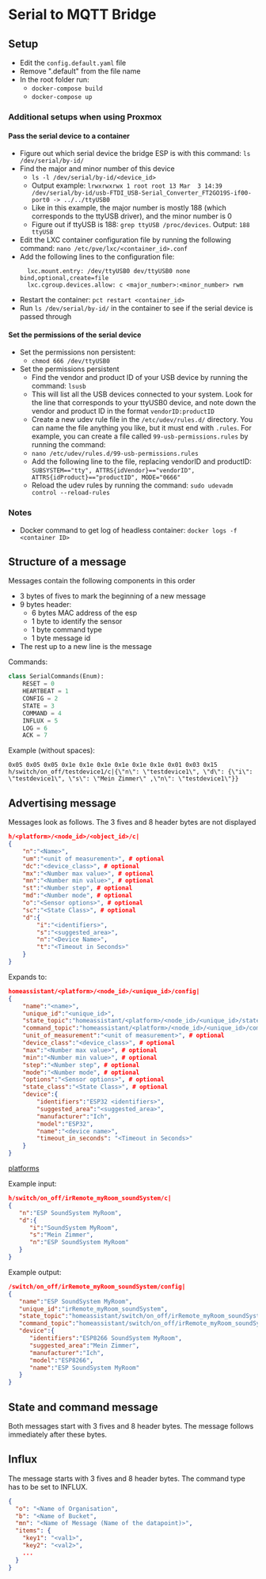 # Serial to MQTT Bridge

## Setup
- Edit the `config.default.yaml` file
- Remove ".default" from the file name
- In the root folder run:
  - `docker-compose build`
  - `docker-compose up`

### Additional setups when using Proxmox

#### Pass the serial device to a container

- Figure out which serial device the bridge ESP is with this command: `ls /dev/serial/by-id/`
- Find the major and minor number of this device
  - `ls -l /dev/serial/by-id/<device_id>`
  - Output example: `lrwxrwxrwx 1 root root 13 Mar  3 14:39 /dev/serial/by-id/usb-FTDI_USB-Serial_Converter_FT2GO19S-if00-port0 -> ../../ttyUSB0`
  - Like in this example, the major number is mostly 188 (which corresponds to the ttyUSB driver), and the minor number is 0
  - Figure out if ttyUSB is 188: `grep ttyUSB /proc/devices`. Output: `188 ttyUSB`
- Edit the LXC container configuration file by running the following command: `nano /etc/pve/lxc/<container_id>.conf`
- Add the following lines to the configuration file: 
  ```shell
    lxc.mount.entry: /dev/ttyUSB0 dev/ttyUSB0 none bind,optional,create=file
    lxc.cgroup.devices.allow: c <major_number>:<minor_number> rwm
  ```
- Restart the container: `pct restart <container_id>`
- Run `ls /dev/serial/by-id/` in the container to see if the serial device is passed through

#### Set the permissions of the serial device

- Set the permissions non persistent:
  - `chmod 666 /dev/ttyUSB0`
- Set the permissions persistent
  - Find the vendor and product ID of your USB device by running the command: `lsusb`
  - This will list all the USB devices connected to your system. Look for the line that corresponds to your ttyUSB0 device, and note down the vendor and product ID in the format `vendorID:productID`
  - Create a new udev rule file in the `/etc/udev/rules.d/` directory. You can name the file anything you like, but it must end with `.rules`. For example, you can create a file called `99-usb-permissions.rules` by running the command:
  - `nano /etc/udev/rules.d/99-usb-permissions.rules`
  - Add the following line to the file, replacing vendorID and productID: `SUBSYSTEM=="tty", ATTRS{idVendor}=="vendorID", ATTRS{idProduct}=="productID", MODE="0666"`
  - Reload the udev rules by running the command: `sudo udevadm control --reload-rules`

### Notes

- Docker command to get log of headless container: `docker logs -f <container ID>`

## Structure of a message

Messages contain the following components in this order 

- 3 bytes of fives to mark the beginning of a new message
- 9 bytes header:
  - 6 bytes MAC address of the esp
  - 1 byte to identify the sensor
  - 1 byte command type
  - 1 byte message id
- The rest up to a new line is the message

Commands:
```python
class SerialCommands(Enum):
    RESET = 0
    HEARTBEAT = 1
    CONFIG = 2
    STATE = 3
    COMMAND = 4
    INFLUX = 5
    LOG = 6
    ACK = 7
```

Example (without spaces):

```text
0x05 0x05 0x05 0x1e 0x1e 0x1e 0x1e 0x1e 0x1e 0x01 0x03 0x15 h/switch/on_off/testdevice1/c|{\"n\": \"testdevice1\", \"d\": {\"i\": \"testdevice1\", \"s\": \"Mein Zimmer\" ,\"n\": \"testdevice1\"}}
```

## Advertising message

Messages look as follows. The 3 fives and 8 header bytes are not displayed

```json
h/<platform>/<node_id>/<object_id>/c|
{
    "n":"<Name>",
    "um":"<unit of measurement>", # optional
    "dc":"<device_class>", # optional
    "mx":"<Number max value>", # optional
    "mn":"<Number min value>", # optional
    "st":"<Number step", # optional
    "md":"<Number mode", # optional
    "o":"<Sensor options>", # optional
    "sc":"<State Class>", # optional
    "d":{
        "i":"<identifiers>",
        "s":"<suggested_area>",
        "n":"<Device Name>",
        "t":"<Timeout in Seconds>"
    }
}
```
Expands to:

```json
homeassistant/<platform>/<node_id>/<unique_id>/config|
{
    "name":"<name>",
    "unique_id":"<unique_id>",
    "state_topic":"homeassistant/<platform>/<node_id>/<unique_id>/state",
    "command_topic":"homeassistant/<platform>/<node_id>/<unique_id>/com",
    "unit_of_measurement":"<unit of measurement>", # optional
    "device_class":"<device_class>", # optional
    "max":"<Number max value>", # optional
    "min":"<Number min value>", # optional
    "step":"<Number step", # optional
    "mode":"<Number mode", # optional
    "options":"<Sensor options>", # optional
    "state_class":"<State Class>", # optional
    "device":{
        "identifiers":"ESP32 <identifiers>",
        "suggested_area":"<suggested_area>",
        "manufacturer":"Ich",
        "model":"ESP32",
        "name":"<device name>",
        "timeout_in_seconds": "<Timeout in Seconds>"
    }
}
```
[platforms](https://www.home-assistant.io/integrations/mqtt/#mqtt-discovery) 

Example input:

```json
h/switch/on_off/irRemote_myRoom_soundSystem/c|
{
   "n":"ESP SoundSystem MyRoom",
   "d":{
      "i":"SoundSystem MyRoom",
      "s":"Mein Zimmer",
      "n":"ESP SoundSystem MyRoom"
   }
}
```

Example output:
```json
/switch/on_off/irRemote_myRoom_soundSystem/config|
{
   "name":"ESP SoundSystem MyRoom",
   "unique_id":"irRemote_myRoom_soundSystem",
   "state_topic":"homeassistant/switch/on_off/irRemote_myRoom_soundSystem/state",
   "command_topic":"homeassistant/switch/on_off/irRemote_myRoom_soundSystem/com",
   "device":{
      "identifiers":"ESP8266 SoundSystem MyRoom",
      "suggested_area":"Mein Zimmer",
      "manufacturer":"Ich",
      "model":"ESP8266",
      "name":"ESP SoundSystem MyRoom"
   }
}
```

## State and command message

Both messages start with 3 fives and 8 header bytes. The message follows immediately after these bytes.

## Influx

The message starts with 3 fives and 8 header bytes. The command type has to be set to INFLUX.

```json
{
  "o": "<Name of Organisation",
  "b": "<Name of Bucket",
  "mn": "<Name of Message (Name of the datapoint)>",
  "items": {
    "key1": "<val1>",
    "key2": "<val2>",
    ...
  }
}
```